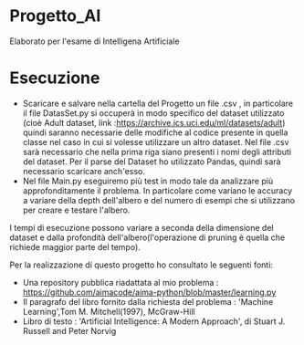 # Progetto_AI
Elaborato per l'esame di Intelligena Artificiale
# Esecuzione
- Scaricare e  salvare nella cartella del Progetto un file .csv , in particolare il file DatasSet.py si occuperà in modo specifico del dataset utilizzato (cioè Adult dataset, link :https://archive.ics.uci.edu/ml/datasets/adult) quindi saranno necessarie delle modifiche al codice presente in quella classe nel caso in cui si volesse utilizzare un altro dataset. Nel file .csv sarà necessario che nella prima riga siano presenti i nomi degli attributi del dataset. Per il parse del Dataset ho utilizzato Pandas, quindi sarà necessario scaricare anch'esso.
- Nel file Main.py eseguiremo più test in modo tale da analizzare più approfonditamente il problema. In particolare come variano le accuracy a variare della depth dell'albero e del numero di esempi che si utilizzano per creare e testare l'albero.

I tempi di esecuzione possono variare a seconda della dimensione del dataset e dalla profondità dell'albero(l'operazione di pruning è quella che richiede maggior parte del tempo).

Per la realizzazione di questo progetto ho consultato le seguenti fonti:
- Una repository pubblica riadattata al mio problema : https://github.com/aimacode/aima-python/blob/master/learning.py
- Il paragrafo del libro fornito dalla richiesta del problema : 'Machine Learning',Tom M. Mitchell(1997), McGraw-Hill
- Libro di testo : 'Artificial Intelligence: A Modern Approach', di Stuart J. Russell and Peter Norvig
